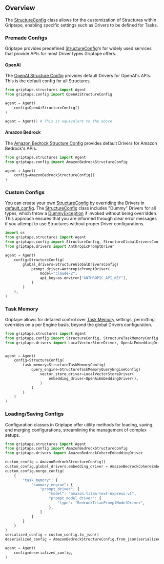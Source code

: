 ## Overview

The [StructureConfig](../../reference/griptape/config/structure_config.md) class allows for the customization of Structures within Griptape, enabling specific settings such as Drivers to be defined for Tasks. 

### Premade Configs

Griptape provides predefined [StructureConfig](../../reference/griptape/config/structure_config.md)'s for widely used services that provide APIs for most Driver types Griptape offers.

#### OpenAI

The [OpenAI Structure Config](../../reference/griptape/config/structure_config.md#griptape.config.structure_config.OpenStructureAIConfig) provides default Drivers for OpenAI's APIs. This is the default config for all Structures.


```python
from griptape.structures import Agent
from griptape.config import OpenAiStructureConfig

agent = Agent(
    config=OpenAiStructureConfig()
)

agent = Agent() # This is equivalent to the above
```

#### Amazon Bedrock
The [Amazon Bedrock Structure Config](../../reference/griptape/config/structure_config.md#griptape.config.structure_config.AmazonBedrockStructureConfig) provides default Drivers for Amazon Bedrock's APIs.

```python
from griptape.structures import Agent
from griptape.config import AmazonBedrockStructureConfig

agent = Agent(
    config=AmazonBedrockStructureConfig()
)
```

### Custom Configs

You can create your own [StructureConfig](../../reference/griptape/config/structure_config.md) by overriding the Drivers in [default_config](../../reference/griptape/config/structure_config.md#griptape.config.structure_config.StructureConfig.default_config).
The [StructureConfig](../../reference/griptape/config/structure_config.md) class includes "Dummy" Drivers for all types, which throw a [DummyException](../../reference/griptape/exceptions/dummy_exception.md) if invoked without being overridden. 
This approach ensures that you are informed through clear error messages if you attempt to use Structures without proper Driver configurations.

```python
import os
from griptape.structures import Agent
from griptape.config import StructureConfig, StructureGlobalDriversConfig
from griptape.drivers import AnthropicPromptDriver

agent = Agent(
    config=StructureConfig(
        global_drivers=StructureGlobalDriversConfig(
            prompt_driver=AnthropicPromptDriver(
                model="claude-2",
                api_key=os.environ["ANTHROPIC_API_KEY"],
            )
        )
    ),
)
```

### Task Memory

Griptape allows for detailed control over [Task Memory](./task-memory.md) settings, permitting overrides on a per Engine basis, beyond the global Drivers configuration.

```python
from griptape.structures import Agent
from griptape.config import StructureConfig, StructureTaskMemoryConfig, StructureTaskMemoryQueryEngineConfig
from griptape.drivers import LocalVectorStoreDriver, OpenAiEmbeddingDriver


agent = Agent(
    config=StructureConfig(
        task_memory=StructureTaskMemoryConfig(
            query_engine=StructureTaskMemoryQueryEngineConfig(
                vector_store_driver=LocalVectorStoreDriver(
                    embedding_driver=OpenAiEmbeddingDriver(),
                )
            )
        )
    )
)
```

### Loading/Saving Configs

Configuration classes in Griptape offer utility methods for loading, saving, and merging configurations, streamlining the management of complex setups.

```python
from griptape.structures import Agent
from griptape.config import AmazonBedrockStructureConfig
from griptape.drivers import AmazonBedrockCohereEmbeddingDriver

custom_config = AmazonBedrockStructureConfig()
custom_config.global_drivers.embedding_driver = AmazonBedrockCohereEmbeddingDriver()
custom_config.merge_config(
    {
        "task_memory": {
            "summary_engine": {
                "prompt_driver": {
                    "model": "amazon.titan-text-express-v1",
                    "prompt_model_driver": {
                        "type": "BedrockTitanPromptModelDriver",
                    },
                }
            }
        }
    }
)
serialized_config = custom_config.to_json()
deserialized_config = AmazonBedrockStructureConfig.from_json(serialized_config)

agent = Agent(
    config=deserialized_config,
)
```

